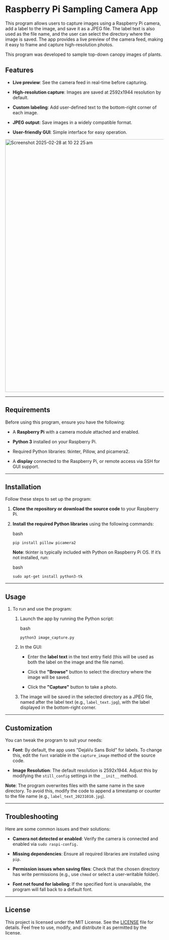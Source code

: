 # Raspberry Pi Sampling Camera App

This program allows users to capture images using a Raspberry Pi camera, add a label to the image, and save it as a JPEG file. The label text is also used as the file name, and the user can select the directory where the image is saved. The app provides a live preview of the camera feed, making it easy to frame and capture high-resolution photos.

This program was developed to sample top-down canopy images of plants.

## **Features**

-   **Live preview**: See the camera feed in real-time before capturing.

-   **High-resolution capture**: Images are saved at 2592x1944 resolution by default.

-   **Custom labeling**: Add user-defined text to the bottom-right corner of each image.

-   **JPEG output**: Save images in a widely compatible format.

-   **User-friendly GUI**: Simple interface for easy operation.


<img width="803" alt="Screenshot 2025-02-28 at 10 22 25 am" src="https://github.com/user-attachments/assets/bcbd9bb6-e56c-4bc3-82ec-68689095f3aa" />

------------------------------------------------------------------------

## Requirements

Before using this program, ensure you have the following:

-   A **Raspberry Pi** with a camera module attached and enabled.

-   **Python 3** installed on your Raspberry Pi.

-   Required Python libraries: tkinter, Pillow, and picamera2.

-   A **display** connected to the Raspberry Pi, or remote access via SSH for GUI support.

------------------------------------------------------------------------

## **Installation**

Follow these steps to set up the program:

1.  **Clone the repository or download the source code** to your Raspberry Pi.

2.  **Install the required Python libraries** using the following commands:

    bash

    ```         
    pip install pillow picamera2
    ```

    **Note**: tkinter is typically included with Python on Raspberry Pi OS. If it’s not installed, run:

    bash

    ```         
    sudo apt-get install python3-tk
    ```

------------------------------------------------------------------------

## Usage

1.  To run and use the program:

    1.  Launch the app by running the Python script:

        bash

        ```         
        python3 image_capture.py
        ```

    2.  In the GUI:

        -   Enter the **label text** in the text entry field (this will be used as both the label on the image and the file name).

        -   Click the **"Browse"** button to select the directory where the image will be saved.

        -   Click the **"Capture"** button to take a photo.

    3.  The image will be saved in the selected directory as a JPEG file, named after the label text (e.g., `label_text.jpg`), with the label displayed in the bottom-right corner.

------------------------------------------------------------------------

## **Customization**

You can tweak the program to suit your needs:

-   **Font**: By default, the app uses "DejaVu Sans Bold" for labels. To change this, edit the `font` variable in the `capture_image` method of the source code.

-   **Image Resolution**: The default resolution is 2592x1944. Adjust this by modifying the `still_config` settings in the `__init__` method.

**Note**: The program overwrites files with the same name in the save directory. To avoid this, modify the code to append a timestamp or counter to the file name (e.g., `label_text_20231010.jpg`).

------------------------------------------------------------------------

## **Troubleshooting**

Here are some common issues and their solutions:

-   **Camera not detected or enabled**: Verify the camera is connected and enabled via `sudo raspi-config.`

-   **Missing dependencies**: Ensure all required libraries are installed using `pip`.

-   **Permission issues when saving files**: Check that the chosen directory has write permissions (e.g., use `chmod` or select a user-writable folder).

-   **Font not found for labeling**: If the specified font is unavailable, the program will fall back to a default font.

------------------------------------------------------------------------

## License

This project is licensed under the MIT License. See the [LICENSE](LICENSE) file for details. Feel free to use, modify, and distribute it as permitted by the license.
